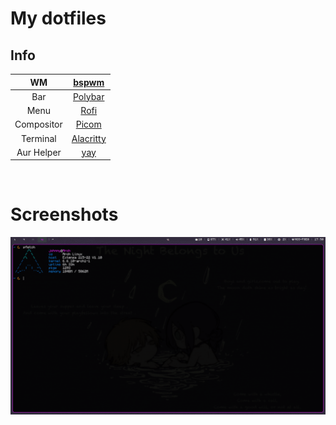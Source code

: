 # My dotfiles

## Info

|WM|[bspwm](https://github.com/baskerville/bspwm)|
|:---:|:---:|
|Bar|[Polybar](https://github.com/polybar/polybar)|
|Menu|[Rofi](https://github.com/davatorium/rofi)|
|Compositor|[Picom](https://github.com/yshui/picom)|
|Terminal|[Alacritty](https://github.com/alacritty/alacritty)|
|Aur Helper|[yay](https://github.com/Jguer/yay)|

<br>

# Screenshots

![image](screenshots/ilikelinux.png)

